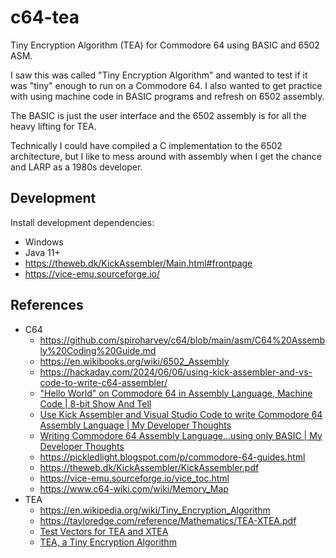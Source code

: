 # c64-tea

Tiny Encryption Algorithm (TEA) for Commodore 64 using BASIC and 6502 ASM.

I saw this was called "Tiny Encryption Algorithm" and wanted to test if it was "tiny" enough to run on a Commodore 64.
I also wanted to get practice with using machine code in BASIC programs and refresh on 6502 assembly.

The BASIC is just the user interface and the 6502 assembly is for all the heavy lifting for TEA.

Technically I could have compiled a C implementation to the 6502 architecture, but I like to mess around with
assembly when I get the chance and LARP as a 1980s developer.

## Development

Install development dependencies:
- Windows
- Java 11+
- https://theweb.dk/KickAssembler/Main.html#frontpage
- https://vice-emu.sourceforge.io/

## References

- C64
  - https://github.com/spiroharvey/c64/blob/main/asm/C64%20Assembly%20Coding%20Guide.md
  - https://en.wikibooks.org/wiki/6502_Assembly
  - https://hackaday.com/2024/06/06/using-kick-assembler-and-vs-code-to-write-c64-assembler/
  - ["Hello World" on Commodore 64 in Assembly Language, Machine Code | 8-bit Show And Tell](https://www.youtube.com/watch?v=CHLzzfEmj3I)
  - [Use Kick Assembler and Visual Studio Code to write Commodore 64 Assembly Language | My Developer Thoughts](https://www.youtube.com/watch?v=gNC_A03zRbg)
  - [Writing Commodore 64 Assembly Language...using only BASIC | My Developer Thoughts](https://www.youtube.com/watch?v=H-n64TxS7MM)
  - https://pickledlight.blogspot.com/p/commodore-64-guides.html
  - https://theweb.dk/KickAssembler/KickAssembler.pdf
  - https://vice-emu.sourceforge.io/vice_toc.html
  - https://www.c64-wiki.com/wiki/Memory_Map
- TEA
  - https://en.wikipedia.org/wiki/Tiny_Encryption_Algorithm
  - https://tayloredge.com/reference/Mathematics/TEA-XTEA.pdf
  - [Test Vectors for TEA and XTEA](https://www.cix.co.uk/~klockstone/teavect.htm)
  - [TEA, a Tiny Encryption Algorithm](./docs/tea-wheeler-needham.pdf)
